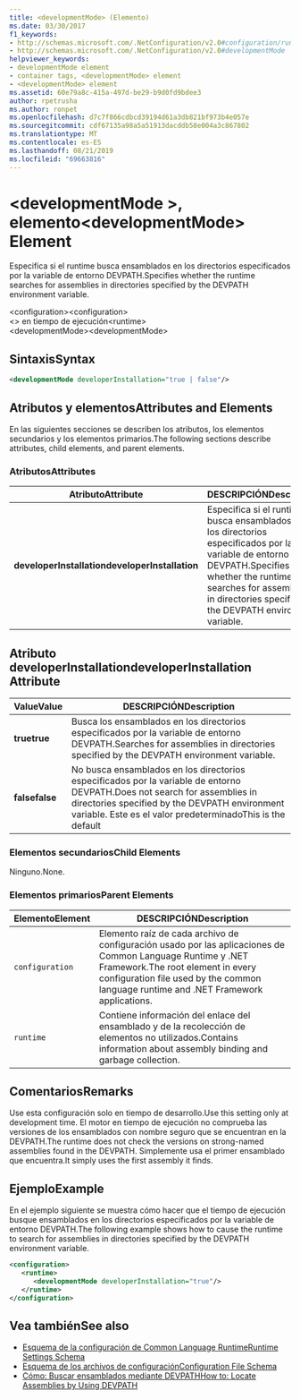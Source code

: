 ```yaml
---
title: <developmentMode> (Elemento)
ms.date: 03/30/2017
f1_keywords:
- http://schemas.microsoft.com/.NetConfiguration/v2.0#configuration/runtime/developmentMode
- http://schemas.microsoft.com/.NetConfiguration/v2.0#developmentMode
helpviewer_keywords:
- developmentMode element
- container tags, <developmentMode> element
- <developmentMode> element
ms.assetid: 60e79a8c-415a-497d-be29-b9d0fd9bdee3
author: rpetrusha
ms.author: ronpet
ms.openlocfilehash: d7c7f866cdbcd39194d61a3db821bf973b4e057e
ms.sourcegitcommit: cdf67135a98a5a51913dacddb58e004a3c867802
ms.translationtype: MT
ms.contentlocale: es-ES
ms.lasthandoff: 08/21/2019
ms.locfileid: "69663816"
---
```

# <a name="developmentmode-element"></a><span data-ttu-id="cad8e-102">\<developmentMode >, elemento</span><span class="sxs-lookup"><span data-stu-id="cad8e-102">\<developmentMode> Element</span></span>
<span data-ttu-id="cad8e-103">Especifica si el runtime busca ensamblados en los directorios especificados por la variable de entorno DEVPATH.</span><span class="sxs-lookup"><span data-stu-id="cad8e-103">Specifies whether the runtime searches for assemblies in directories specified by the DEVPATH environment variable.</span></span>  
  
 <span data-ttu-id="cad8e-104">\<configuration></span><span class="sxs-lookup"><span data-stu-id="cad8e-104">\<configuration></span></span>  
<span data-ttu-id="cad8e-105">\<> en tiempo de ejecución</span><span class="sxs-lookup"><span data-stu-id="cad8e-105">\<runtime></span></span>  
<span data-ttu-id="cad8e-106">\<developmentMode></span><span class="sxs-lookup"><span data-stu-id="cad8e-106">\<developmentMode></span></span>  
  
## <a name="syntax"></a><span data-ttu-id="cad8e-107">Sintaxis</span><span class="sxs-lookup"><span data-stu-id="cad8e-107">Syntax</span></span>  
  
```xml  
<developmentMode developerInstallation="true | false"/>  
```  
  
## <a name="attributes-and-elements"></a><span data-ttu-id="cad8e-108">Atributos y elementos</span><span class="sxs-lookup"><span data-stu-id="cad8e-108">Attributes and Elements</span></span>  
 <span data-ttu-id="cad8e-109">En las siguientes secciones se describen los atributos, los elementos secundarios y los elementos primarios.</span><span class="sxs-lookup"><span data-stu-id="cad8e-109">The following sections describe attributes, child elements, and parent elements.</span></span>  
  
### <a name="attributes"></a><span data-ttu-id="cad8e-110">Atributos</span><span class="sxs-lookup"><span data-stu-id="cad8e-110">Attributes</span></span>  
  
|<span data-ttu-id="cad8e-111">Atributo</span><span class="sxs-lookup"><span data-stu-id="cad8e-111">Attribute</span></span>|<span data-ttu-id="cad8e-112">DESCRIPCIÓN</span><span class="sxs-lookup"><span data-stu-id="cad8e-112">Description</span></span>|  
|---------------|-----------------|  
|<span data-ttu-id="cad8e-113">**developerInstallation**</span><span class="sxs-lookup"><span data-stu-id="cad8e-113">**developerInstallation**</span></span>|<span data-ttu-id="cad8e-114">Especifica si el runtime busca ensamblados en los directorios especificados por la variable de entorno DEVPATH.</span><span class="sxs-lookup"><span data-stu-id="cad8e-114">Specifies whether the runtime searches for assemblies in directories specified by the DEVPATH environment variable.</span></span>|  
  
## <a name="developerinstallation-attribute"></a><span data-ttu-id="cad8e-115">Atributo developerInstallation</span><span class="sxs-lookup"><span data-stu-id="cad8e-115">developerInstallation Attribute</span></span>  
  
|<span data-ttu-id="cad8e-116">Value</span><span class="sxs-lookup"><span data-stu-id="cad8e-116">Value</span></span>|<span data-ttu-id="cad8e-117">DESCRIPCIÓN</span><span class="sxs-lookup"><span data-stu-id="cad8e-117">Description</span></span>|  
|-----------|-----------------|  
|<span data-ttu-id="cad8e-118">**true**</span><span class="sxs-lookup"><span data-stu-id="cad8e-118">**true**</span></span>|<span data-ttu-id="cad8e-119">Busca los ensamblados en los directorios especificados por la variable de entorno DEVPATH.</span><span class="sxs-lookup"><span data-stu-id="cad8e-119">Searches for assemblies in directories specified by the DEVPATH environment variable.</span></span>|  
|<span data-ttu-id="cad8e-120">**false**</span><span class="sxs-lookup"><span data-stu-id="cad8e-120">**false**</span></span>|<span data-ttu-id="cad8e-121">No busca ensamblados en los directorios especificados por la variable de entorno DEVPATH.</span><span class="sxs-lookup"><span data-stu-id="cad8e-121">Does not search for assemblies in directories specified by the DEVPATH environment variable.</span></span> <span data-ttu-id="cad8e-122">Este es el valor predeterminado</span><span class="sxs-lookup"><span data-stu-id="cad8e-122">This is the default</span></span>|  
  
### <a name="child-elements"></a><span data-ttu-id="cad8e-123">Elementos secundarios</span><span class="sxs-lookup"><span data-stu-id="cad8e-123">Child Elements</span></span>  
 <span data-ttu-id="cad8e-124">Ninguno.</span><span class="sxs-lookup"><span data-stu-id="cad8e-124">None.</span></span>  
  
### <a name="parent-elements"></a><span data-ttu-id="cad8e-125">Elementos primarios</span><span class="sxs-lookup"><span data-stu-id="cad8e-125">Parent Elements</span></span>  
  
|<span data-ttu-id="cad8e-126">Elemento</span><span class="sxs-lookup"><span data-stu-id="cad8e-126">Element</span></span>|<span data-ttu-id="cad8e-127">DESCRIPCIÓN</span><span class="sxs-lookup"><span data-stu-id="cad8e-127">Description</span></span>|  
|-------------|-----------------|  
|`configuration`|<span data-ttu-id="cad8e-128">Elemento raíz de cada archivo de configuración usado por las aplicaciones de Common Language Runtime y .NET Framework.</span><span class="sxs-lookup"><span data-stu-id="cad8e-128">The root element in every configuration file used by the common language runtime and .NET Framework applications.</span></span>|  
|`runtime`|<span data-ttu-id="cad8e-129">Contiene información del enlace del ensamblado y de la recolección de elementos no utilizados.</span><span class="sxs-lookup"><span data-stu-id="cad8e-129">Contains information about assembly binding and garbage collection.</span></span>|  
  
## <a name="remarks"></a><span data-ttu-id="cad8e-130">Comentarios</span><span class="sxs-lookup"><span data-stu-id="cad8e-130">Remarks</span></span>  
 <span data-ttu-id="cad8e-131">Use esta configuración solo en tiempo de desarrollo.</span><span class="sxs-lookup"><span data-stu-id="cad8e-131">Use this setting only at development time.</span></span> <span data-ttu-id="cad8e-132">El motor en tiempo de ejecución no comprueba las versiones de los ensamblados con nombre seguro que se encuentran en la DEVPATH.</span><span class="sxs-lookup"><span data-stu-id="cad8e-132">The runtime does not check the versions on strong-named assemblies found in the DEVPATH.</span></span> <span data-ttu-id="cad8e-133">Simplemente usa el primer ensamblado que encuentra.</span><span class="sxs-lookup"><span data-stu-id="cad8e-133">It simply uses the first assembly it finds.</span></span>  
  
## <a name="example"></a><span data-ttu-id="cad8e-134">Ejemplo</span><span class="sxs-lookup"><span data-stu-id="cad8e-134">Example</span></span>  
 <span data-ttu-id="cad8e-135">En el ejemplo siguiente se muestra cómo hacer que el tiempo de ejecución busque ensamblados en los directorios especificados por la variable de entorno DEVPATH.</span><span class="sxs-lookup"><span data-stu-id="cad8e-135">The following example shows how to cause the runtime to search for assemblies in directories specified by the DEVPATH environment variable.</span></span>  
  
```xml  
<configuration>  
   <runtime>  
      <developmentMode developerInstallation="true"/>  
   </runtime>  
</configuration>  
```  
  
## <a name="see-also"></a><span data-ttu-id="cad8e-136">Vea también</span><span class="sxs-lookup"><span data-stu-id="cad8e-136">See also</span></span>

- [<span data-ttu-id="cad8e-137">Esquema de la configuración de Common Language Runtime</span><span class="sxs-lookup"><span data-stu-id="cad8e-137">Runtime Settings Schema</span></span>](index.md)
- [<span data-ttu-id="cad8e-138">Esquema de los archivos de configuración</span><span class="sxs-lookup"><span data-stu-id="cad8e-138">Configuration File Schema</span></span>](../index.md)
- [<span data-ttu-id="cad8e-139">Cómo: Buscar ensamblados mediante DEVPATH</span><span class="sxs-lookup"><span data-stu-id="cad8e-139">How to: Locate Assemblies by Using DEVPATH</span></span>](../../how-to-locate-assemblies-by-using-devpath.md)
